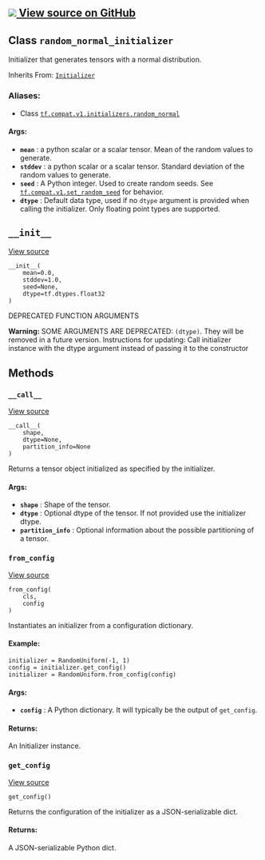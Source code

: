 [ ![](https://tensorflow.google.cn/images/GitHub-Mark-32px.png) View source on
GitHub
](https://github.com/tensorflow/tensorflow/blob/r2.0/tensorflow/python/ops/init_ops.py#L296-L331)  
---  
  
## Class `random_normal_initializer`

Initializer that generates tensors with a normal distribution.

Inherits From:
[`Initializer`](https://tensorflow.google.cn/api_docs/python/tf/compat/v1/keras/initializers/Initializer)

### Aliases:

  * Class [`tf.compat.v1.initializers.random_normal`](/api_docs/python/tf/compat/v1/random_normal_initializer)

#### Args:

  * **`mean`** : a python scalar or a scalar tensor. Mean of the random values to generate.
  * **`stddev`** : a python scalar or a scalar tensor. Standard deviation of the random values to generate.
  * **`seed`** : A Python integer. Used to create random seeds. See [`tf.compat.v1.set_random_seed`](https://tensorflow.google.cn/api_docs/python/tf/compat/v1/set_random_seed) for behavior.
  * **`dtype`** : Default data type, used if no `dtype` argument is provided when calling the initializer. Only floating point types are supported.

## `__init__`

[View
source](https://github.com/tensorflow/tensorflow/blob/r2.0/tensorflow/python/ops/init_ops.py#L310-L317)

    
    
    __init__(
        mean=0.0,
        stddev=1.0,
        seed=None,
        dtype=tf.dtypes.float32
    )
    

DEPRECATED FUNCTION ARGUMENTS

**Warning:** SOME ARGUMENTS ARE DEPRECATED: `(dtype)`. They will be removed in
a future version. Instructions for updating: Call initializer instance with
the dtype argument instead of passing it to the constructor

## Methods

### `__call__`

[View
source](https://github.com/tensorflow/tensorflow/blob/r2.0/tensorflow/python/ops/init_ops.py#L319-L323)

    
    
    __call__(
        shape,
        dtype=None,
        partition_info=None
    )
    

Returns a tensor object initialized as specified by the initializer.

#### Args:

  * **`shape`** : Shape of the tensor.
  * **`dtype`** : Optional dtype of the tensor. If not provided use the initializer dtype.
  * **`partition_info`** : Optional information about the possible partitioning of a tensor.

### `from_config`

[View
source](https://github.com/tensorflow/tensorflow/blob/r2.0/tensorflow/python/ops/init_ops.py#L78-L97)

    
    
    from_config(
        cls,
        config
    )
    

Instantiates an initializer from a configuration dictionary.

#### Example:

    
    
    initializer = RandomUniform(-1, 1)
    config = initializer.get_config()
    initializer = RandomUniform.from_config(config)
    

#### Args:

  * **`config`** : A Python dictionary. It will typically be the output of `get_config`.

#### Returns:

An Initializer instance.

### `get_config`

[View
source](https://github.com/tensorflow/tensorflow/blob/r2.0/tensorflow/python/ops/init_ops.py#L325-L331)

    
    
    get_config()
    

Returns the configuration of the initializer as a JSON-serializable dict.

#### Returns:

A JSON-serializable Python dict.

